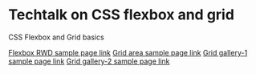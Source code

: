 # Techtalk on CSS flexbox and grid
CSS Flexbox and Grid basics

[Flexbox RWD sample page link](https://jobinskumar.github.io/techtalk-flex-grid/flexbox_rwd "Flexbox RWD sample")
[Grid area sample page link](https://jobinskumar.github.io/techtalk-flex-grid/gridarea "Grid Area sample")
[Grid gallery-1 sample page link](https://jobinskumar.github.io/techtalk-flex-grid/gridgallery/gallery-1 "Grid gallery-1 sample")
[Grid gallery-2 sample page link](https://jobinskumar.github.io/techtalk-flex-grid/gridgallery/gallery-2 "Grid gallery-2 sample")

